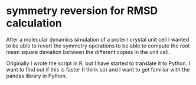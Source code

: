 # symmetry reversion for RMSD calculation

After a molecular dynamics simulation of a protein crystal unit cell I wanted to be able to revert the symmetry operations to be able to compute the root mean square deviation between the different copies in the unit cell.

Originally I wrote the script in R, but I have started to translate it to Python. I want to find out if this is faster (I think so) and I want to get familiar with the pandas library in Python.
